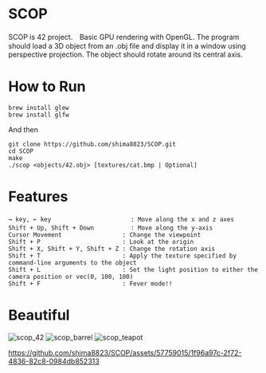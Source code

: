 # SCOP
SCOP is 42 project.　Basic GPU rendering with OpenGL. 
The program should load a 3D object from an .obj file and display it in a window using perspective projection.
The object should rotate around its central axis.

# How to Run
```
brew install glew
brew install glfw
```
And then
```
git clone https://github.com/shima8823/SCOP.git
cd SCOP
make
./scop <objects/42.obj> [textures/cat.bmp | Optional]
```

# Features
```
→ key, ← key                   　　: Move along the x and z axes
Shift + Up, Shift + Down       　　: Move along the y-axis
Cursor Movement                 : Change the viewpoint
Shift + P                       : Look at the origin
Shift + X, Shift + Y, Shift + Z : Change the rotation axis
Shift + T                       : Apply the texture specified by command-line arguments to the object
Shift + L                       : Set the light position to either the camera position or vec(0, 100, 100)
Shift + F                       : Fever mode!!
```

# Beautiful 
![scop_42](https://github.com/shima8823/SCOP/assets/57759015/c2c9d82f-1a3e-4c60-9e5b-c1116f37d9e5) ![scop_barrel](https://github.com/shima8823/SCOP/assets/57759015/b31ddf91-3476-4570-be9e-f85a5b1a3dd6)
![scop_teapot](https://github.com/shima8823/SCOP/assets/57759015/69b69f24-65e8-42cd-a11b-c559e55ce422)



https://github.com/shima8823/SCOP/assets/57759015/1f96a97c-2f72-4836-82c8-0984db852313

